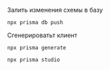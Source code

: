 
Залить изменения схемы в базу
```
npx prisma db push
```

Сгенерироватьт клиент
```
npx prisma generate
```


```
npx prisma studio
```

